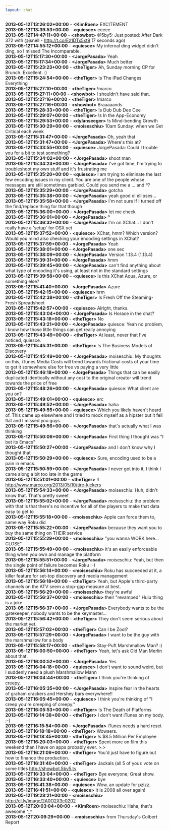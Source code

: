 ```yaml
---
layout: chat
---
```

**2013-05-12T13:26:02+00:00** - **&lt;KimRoen&gt;** EXCITEMENT  
**2013-05-12T13:39:53+00:00** - **&lt;quiesce&gt;** eeeee  
**2013-05-12T14:47:11+00:00** - **&lt;showbot&gt;** @5by5: Just posted: After Dark 372 with @jsnell - http://t.co/Ez1DTx5xt9 (7 seconds ago)  
**2013-05-12T14:55:12+00:00** - **&lt;quiesce&gt;** My infernal ding widget didn't ding, so I missed The Incomparable.  
**2013-05-12T15:17:30+00:00** - **&lt;JorgePasada&gt;** Yeah  
**2013-05-12T15:17:34+00:00** - **&lt;JorgePasada&gt;** Much better  
**2013-05-12T15:23:23+00:00** - **&lt;theTiger&gt;** Ah, Sunday morning CP for Brunch. Excellent. :)  
**2013-05-12T15:24:54+00:00** - **&lt;theTiger&gt;** !s The iPad Changes Everything  
**2013-05-12T15:27:10+00:00** - **&lt;theTiger&gt;** !marco  
**2013-05-12T15:27:11+00:00** - **&lt;showbot&gt;** I shouldn't have said that.  
**2013-05-12T15:27:16+00:00** - **&lt;theTiger&gt;** !marco  
**2013-05-12T15:27:16+00:00** - **&lt;showbot&gt;** Braaaaands  
**2013-05-12T15:28:33+00:00** - **&lt;theTiger&gt;** !s Dub Dub Dee Cee  
**2013-05-12T15:29:07+00:00** - **&lt;theTiger&gt;** !s In the App-Economy  
**2013-05-12T15:29:53+00:00** - **&lt;dylanseeger&gt;** !s Mind-bending Growth  
**2013-05-12T15:30:29+00:00** - **&lt;moiseschiu&gt;** 10am Sunday: when we Get Critical each week  
**2013-05-12T15:31:47+00:00** - **&lt;JorgePasada&gt;** Oh, yeah that  
**2013-05-12T15:31:47+00:00** - **&lt;JorgePasada&gt;** Where's this at?  
**2013-05-12T15:33:55+00:00** - **&lt;quiesce&gt;** JorgePasada: Could I trouble you for a bit to test something?  
**2013-05-12T15:34:02+00:00** - **&lt;JorgePasada&gt;** shoot man  
**2013-05-12T15:34:24+00:00** - **&lt;JorgePasada&gt;** I've got time, I'm trying to troubleshoot my own stuff and it's frustrating me  
**2013-05-12T15:35:20+00:00** - **&lt;quiesce&gt;** I am trying to eliminate the last few encoding issues in my client. You are one of the people whose messages are still sometimes garbled. Could you send me a … and º?  
**2013-05-12T15:35:29+00:00** - **&lt;JorgePasada&gt;** gotcha  
**2013-05-12T15:35:38+00:00** - **&lt;JorgePasada&gt;** yeah good ol ellipses...  
**2013-05-12T15:35:58+00:00** - **&lt;JorgePasada&gt;** I'm not sure If I turned off the find/replace thing for that though  
**2013-05-12T15:36:00+00:00** - **&lt;JorgePasada&gt;** let me check  
**2013-05-12T15:36:01+00:00** - **&lt;JorgePasada&gt;** º  
**2013-05-12T15:36:32+00:00** - **&lt;JorgePasada&gt;** I'm on XChat… I don't really have a 'setup' for OSX yet  
**2013-05-12T15:37:52+00:00** - **&lt;quiesce&gt;** XChat, hmm? Which version? Would you mind also checking your encoding settings in XChat?  
**2013-05-12T15:37:59+00:00** - **&lt;JorgePasada&gt;** Yeah  
**2013-05-12T15:38:01+00:00** - **&lt;JorgePasada&gt;** one sec  
**2013-05-12T15:38:09+00:00** - **&lt;JorgePasada&gt;** Version 1.13.4 (1.13.4)  
**2013-05-12T15:39:31+00:00** - **&lt;JorgePasada&gt;** hmm  
**2013-05-12T15:39:45+00:00** - **&lt;JorgePasada&gt;** can't find anything about what type of encoding it's using, at least not in the standard settings  
**2013-05-12T15:39:58+00:00** - **&lt;quiesce&gt;** Is this XChat Aqua, Azure, or something else?  
**2013-05-12T15:41:40+00:00** - **&lt;JorgePasada&gt;** Azure  
**2013-05-12T15:42:15+00:00** - **&lt;quiesce&gt;** hrm  
**2013-05-12T15:42:38+00:00** - **&lt;theTiger&gt;** !s Fresh Off the Steaming-Fresh Spreadsheet  
**2013-05-12T15:42:57+00:00** - **&lt;quiesce&gt;** Alright, thanks.  
**2013-05-12T15:43:04+00:00** - **&lt;JorgePasada&gt;** Is Horace in the chat?  
**2013-05-12T15:43:18+00:00** - **&lt;theTiger&gt;** No  
**2013-05-12T15:43:21+00:00** - **&lt;JorgePasada&gt;** quiesce: Yeah no problem, I know how those little things can get really annoying  
**2013-05-12T15:43:49+00:00** - **&lt;theTiger&gt;** At least, never that I've noticed, quiesce.  
**2013-05-12T15:45:31+00:00** - **&lt;theTiger&gt;** !s The Business Models of Discovery  
**2013-05-12T15:45:49+00:00** - **&lt;JorgePasada&gt;** moiseschiu: My thoughts on this, iTunes Media Costs will trend towards frictional costs of your time to get it somewhere else for free vs paying a very little  
**2013-05-12T15:46:18+00:00** - **&lt;JorgePasada&gt;** Things that can be easily duplicated identically without any cost to the original creator will trend towards the price of free  
**2013-05-12T15:48:26+00:00** - **&lt;JorgePasada&gt;** quiesce: What client are you on?  
**2013-05-12T15:49:01+00:00** - **&lt;quiesce&gt;** erc  
**2013-05-12T15:49:52+00:00** - **&lt;JorgePasada&gt;** haha  
**2013-05-12T15:49:55+00:00** - **&lt;quiesce&gt;** Which you likely haven't heard of. This came up elsewhere and I tried to mock myself as a hipster but it fell flat and I missed you guys.  
**2013-05-12T15:49:56+00:00** - **&lt;JorgePasada&gt;** that's actually what I was thinking  
**2013-05-12T15:50:06+00:00** - **&lt;JorgePasada&gt;** First thing I thought was "I bet its Emacs"  
**2013-05-12T15:50:27+00:00** - **&lt;JorgePasada&gt;** and I don't know why I thought that  
**2013-05-12T15:50:29+00:00** - **&lt;quiesce&gt;** Sure, encoding used to be a pain in emacs.  
**2013-05-12T15:50:59+00:00** - **&lt;JorgePasada&gt;** I never got into it, I think I came along a bit too late in the game  
**2013-05-12T15:51:01+00:00** - **&lt;theTiger&gt;** !l http://www.marco.org/2013/05/10/tire-kickers  
**2013-05-12T15:54:33+00:00** - **&lt;JorgePasada&gt;** moiseschiu: Huh, didn't know that. That's pretty sweet  
**2013-05-12T15:55:02+00:00** - **&lt;JorgePasada&gt;** moiseschiu: the problem with that is that there's no incentive for all of the players to make that data easy to get to  
**2013-05-12T15:55:18+00:00** - **&lt;moiseschiu&gt;** Apple can force them to, same way Roku did  
**2013-05-12T15:55:22+00:00** - **&lt;JorgePasada&gt;** because they want you to buy the same thing on THEIR service  
**2013-05-12T15:55:29+00:00** - **&lt;moiseschiu&gt;** "you wanna WORK here…CLOSE"  
**2013-05-12T15:55:49+00:00** - **&lt;moiseschiu&gt;** it's an easily enforceable thing when you own and manage the platform  
**2013-05-12T15:55:51+00:00** - **&lt;JorgePasada&gt;** moiseschiu: Yeah, but then the single point of failure becomes Roku :-)  
**2013-05-12T15:56:14+00:00** - **&lt;moiseschiu&gt;** Roku has succeeded at it, a killer feature for set-top discovery and media management  
**2013-05-12T15:56:18+00:00** - **&lt;theTiger&gt;** Yeah, but Apple's third-party channels on the ATV seem a stop-gap measure at best.  
**2013-05-12T15:56:29+00:00** - **&lt;moiseschiu&gt;** they're awful  
**2013-05-12T15:56:37+00:00** - **&lt;moiseschiu&gt;** their "revamped" Hulu thing is a joke  
**2013-05-12T15:56:37+00:00** - **&lt;JorgePasada&gt;** Everybody wants to be the gatekeeper, nobody wants to be the keymaster…  
**2013-05-12T15:56:42+00:00** - **&lt;theTiger&gt;** They don't seem serious about the market yet.  
**2013-05-12T15:57:02+00:00** - **&lt;theTiger&gt;** Can I be Zool?  
**2013-05-12T15:57:29+00:00** - **&lt;JorgePasada&gt;** I want to be the guy with the marshmallow for a body  
**2013-05-12T15:58:17+00:00** - **&lt;theTiger&gt;** Stay-Puft Marshmallow Man? :)  
**2013-05-12T16:00:50+00:00** - **&lt;theTiger&gt;** Yeah, let's ask Old Man Merlin about that.  
**2013-05-12T16:00:52+00:00** - **&lt;JorgePasada&gt;** Yes  
**2013-05-12T16:04:18+00:00** - **&lt;quiesce&gt;** I don't want to sound weird, but I suddenly need a plush Marshmallow Mann  
**2013-05-12T16:04:44+00:00** - **&lt;theTiger&gt;** I think you're thinking of creepy.  
**2013-05-12T16:05:35+00:00** - **&lt;JorgePasada&gt;** Inspire fear in the hearts of graham crackers and Hershey bars everywhere!!  
**2013-05-12T16:05:45+00:00** - **&lt;quiesce&gt;** I think you're thinking of "I creep you're creeping of creepy."  
**2013-05-12T16:05:53+00:00** - **&lt;theTiger&gt;** !s The Death of Platforms  
**2013-05-12T16:14:38+00:00** - **&lt;theTiger&gt;** I don't want iTunes on my body. ;-)  
**2013-05-12T16:15:54+00:00** - **&lt;JorgePasada&gt;** iTunes needs a hard reset  
**2013-05-12T16:18:18+00:00** - **&lt;theTiger&gt;** Wowsers.  
**2013-05-12T16:18:45+00:00** - **&lt;theTiger&gt;** !s $8.5 Million Per Employee  
**2013-05-12T16:20:03+00:00** - **&lt;theTiger&gt;** Spent more on film this weekend than I have on apps probably ever. >.>  
**2013-05-12T16:21:09+00:00** - **&lt;theTiger&gt;** You'd just have to figure out how to finance the production.  
**2013-05-12T16:31:40+00:00** - **&lt;theTiger&gt;** Jackals (all 5 of you): vote on some titles http://showbot.5by5.tv  
**2013-05-12T16:33:04+00:00** - **&lt;theTiger&gt;** Bye everyone; Great show.  
**2013-05-12T16:33:40+00:00** - **&lt;quiesce&gt;** bye  
**2013-05-12T16:41:38+00:00** - **&lt;quiesce&gt;** Wow, an update for pzizz.  
**2013-05-12T16:41:51+00:00** - **&lt;quiesce&gt;** It is 2008 all over again!  
**2013-05-12T19:28:21+00:00** - **&lt;moiseschiu&gt;** http://cl.ly/image/2A0O2X3c0202  
**2013-05-12T20:03:04+00:00** - **&lt;KimRoen&gt;** moiseschiu: Haha, that's awesome ^_^  
**2013-05-12T20:09:29+00:00** - **&lt;moiseschiu&gt;** from Thursday's Colbert Report  
